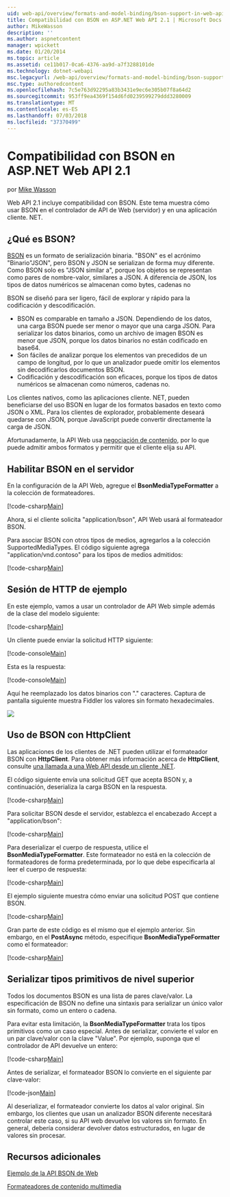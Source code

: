 ```yaml
---
uid: web-api/overview/formats-and-model-binding/bson-support-in-web-api-21
title: Compatibilidad con BSON en ASP.NET Web API 2.1 | Microsoft Docs
author: MikeWasson
description: ''
ms.author: aspnetcontent
manager: wpickett
ms.date: 01/20/2014
ms.topic: article
ms.assetid: ce11b017-0ca6-4376-aa9d-a7f3288101de
ms.technology: dotnet-webapi
msc.legacyurl: /web-api/overview/formats-and-model-binding/bson-support-in-web-api-21
msc.type: authoredcontent
ms.openlocfilehash: 7c5e763d92295a83b3431e9ec6e305b07f8a64d2
ms.sourcegitcommit: 953ff9ea4369f154d6fd0239599279ddd3280009
ms.translationtype: MT
ms.contentlocale: es-ES
ms.lasthandoff: 07/03/2018
ms.locfileid: "37370499"
---
```

<a name="bson-support-in-aspnet-web-api-21"></a>Compatibilidad con BSON en ASP.NET Web API 2.1
====================
por [Mike Wasson](https://github.com/MikeWasson)

Web API 2.1 incluye compatibilidad con BSON. Este tema muestra cómo usar BSON en el controlador de API de Web (servidor) y en una aplicación cliente. NET.

## <a name="what-is-bson"></a>¿Qué es BSON?

[BSON](http://bsonspec.org/) es un formato de serialización binaria. "BSON" es el acrónimo "Binario"JSON", pero BSON y JSON se serializan de forma muy diferente. Como BSON solo es "JSON similar a", porque los objetos se representan como pares de nombre-valor, similares a JSON. A diferencia de JSON, los tipos de datos numéricos se almacenan como bytes, cadenas no

BSON se diseñó para ser ligero, fácil de explorar y rápido para la codificación y descodificación.

- BSON es comparable en tamaño a JSON. Dependiendo de los datos, una carga BSON puede ser menor o mayor que una carga JSON. Para serializar los datos binarios, como un archivo de imagen BSON es menor que JSON, porque los datos binarios no están codificado en base64.
- Son fáciles de analizar porque los elementos van precedidos de un campo de longitud, por lo que un analizador puede omitir los elementos sin decodificarlos documentos BSON.
- Codificación y descodificación son eficaces, porque los tipos de datos numéricos se almacenan como números, cadenas no.

Los clientes nativos, como las aplicaciones cliente. NET, pueden beneficiarse del uso BSON en lugar de los formatos basados en texto como JSON o XML. Para los clientes de explorador, probablemente deseará quedarse con JSON, porque JavaScript puede convertir directamente la carga de JSON.

Afortunadamente, la API Web usa [negociación de contenido](content-negotiation.md), por lo que puede admitir ambos formatos y permitir que el cliente elija su API.

## <a name="enabling-bson-on-the-server"></a>Habilitar BSON en el servidor

En la configuración de la API Web, agregue el **BsonMediaTypeFormatter** a la colección de formateadores.

[!code-csharp[Main](bson-support-in-web-api-21/samples/sample1.cs)]

Ahora, si el cliente solicita "application/bson", API Web usará al formateador BSON.

Para asociar BSON con otros tipos de medios, agregarlos a la colección SupportedMediaTypes. El código siguiente agrega "application/vnd.contoso" para los tipos de medios admitidos:

[!code-csharp[Main](bson-support-in-web-api-21/samples/sample2.cs)]

## <a name="example-http-session"></a>Sesión de HTTP de ejemplo

En este ejemplo, vamos a usar un controlador de API Web simple además de la clase del modelo siguiente:

[!code-csharp[Main](bson-support-in-web-api-21/samples/sample3.cs)]

Un cliente puede enviar la solicitud HTTP siguiente:

[!code-console[Main](bson-support-in-web-api-21/samples/sample4.cmd)]

Esta es la respuesta:

[!code-console[Main](bson-support-in-web-api-21/samples/sample5.cmd)]

Aquí he reemplazado los datos binarios con &quot;.&quot; caracteres. Captura de pantalla siguiente muestra Fiddler los valores sin formato hexadecimales.

[![](bson-support-in-web-api-21/_static/image2.png)](bson-support-in-web-api-21/_static/image1.png)

## <a name="using-bson-with-httpclient"></a>Uso de BSON con HttpClient

Las aplicaciones de los clientes de .NET pueden utilizar el formateador BSON con **HttpClient**. Para obtener más información acerca de **HttpClient**, consulte [una llamada a una Web API desde un cliente .NET](../advanced/calling-a-web-api-from-a-net-client.md).

El código siguiente envía una solicitud GET que acepta BSON y, a continuación, deserializa la carga BSON en la respuesta.

[!code-csharp[Main](bson-support-in-web-api-21/samples/sample6.cs)]

Para solicitar BSON desde el servidor, establezca el encabezado Accept a "application/bson":

[!code-csharp[Main](bson-support-in-web-api-21/samples/sample7.cs)]

Para deserializar el cuerpo de respuesta, utilice el **BsonMediaTypeFormatter**. Este formateador no está en la colección de formateadores de forma predeterminada, por lo que debe especificarla al leer el cuerpo de respuesta:

[!code-csharp[Main](bson-support-in-web-api-21/samples/sample8.cs)]

El ejemplo siguiente muestra cómo enviar una solicitud POST que contiene BSON.

[!code-csharp[Main](bson-support-in-web-api-21/samples/sample9.cs)]

Gran parte de este código es el mismo que el ejemplo anterior. Sin embargo, en el **PostAsync** método, especifique **BsonMediaTypeFormatter** como el formateador:

[!code-csharp[Main](bson-support-in-web-api-21/samples/sample10.cs)]

## <a name="serializing-top-level-primitive-types"></a>Serializar tipos primitivos de nivel superior

Todos los documentos BSON es una lista de pares clave/valor. La especificación de BSON no define una sintaxis para serializar un único valor sin formato, como un entero o cadena.

Para evitar esta limitación, la **BsonMediaTypeFormatter** trata los tipos primitivos como un caso especial. Antes de serializar, convierte el valor en un par clave/valor con la clave "Value". Por ejemplo, suponga que el controlador de API devuelve un entero:

[!code-csharp[Main](bson-support-in-web-api-21/samples/sample11.cs)]

Antes de serializar, el formateador BSON lo convierte en el siguiente par clave-valor:

[!code-json[Main](bson-support-in-web-api-21/samples/sample12.json)]

Al deserializar, el formateador convierte los datos al valor original. Sin embargo, los clientes que usan un analizador BSON diferente necesitará controlar este caso, si su API web devuelve los valores sin formato. En general, debería considerar devolver datos estructurados, en lugar de valores sin procesar.

## <a name="additional-resources"></a>Recursos adicionales

[Ejemplo de la API BSON de Web](https://aspnet.codeplex.com/SourceControl/latest#Samples/WebApi/BSONSample/)

[Formateadores de contenido multimedia](media-formatters.md)
